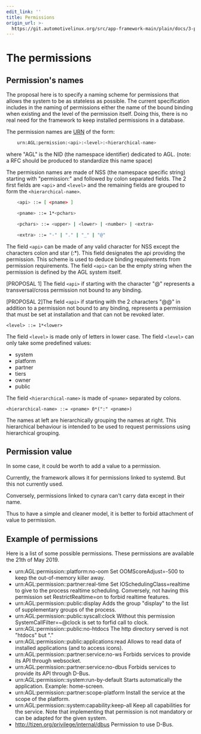 ```yaml
---
edit_link: ''
title: Permissions
origin_url: >-
  https://git.automotivelinux.org/src/app-framework-main/plain/docs/3-permissions.md?h=master
---
```


<!-- WARNING: This file is generated by fetch_docs.js using /home/boron/Documents/AGL/docs-webtemplate/site/_data/tocs/apis_services/master/app-framework-main-developer-guides-api-services-book.yml -->

# The permissions

## Permission's names

The proposal here is to specify a naming scheme for permissions
that allows the system to be as stateless as possible.
The current specification includes in the naming of permissions either
the name of the bound binding when existing and the level of the
permission itself.
Doing this, there is no real need for the
framework to keep installed permissions in a database.

The permission names are [URN][URN] of the form:

```bash
    urn:AGL:permission:<api>:<level>:<hierarchical-name>
```

where "AGL" is the NID (the namespace identifier) dedicated to AGL.
(note: a RFC should be produced to standardize this name space)

The permission names are made of NSS (the namespace specific string)
starting with "permission:" and followed by colon separated
fields.
The 2 first fields are `<api>` and `<level>` and the remaining
fields are grouped to form the `<hierarchical-name>`.

```bash
    <api> ::= [ <pname> ]

    <pname> ::= 1*<pchars>

    <pchars> ::= <upper> | <lower> | <number> | <extra>

    <extra> ::= "-" | "." | "_" | "@"
```

The field `<api>` can be made of any valid character for NSS except
the characters colon and star (:*).
This field designates the api providing the permission.
This scheme is used to deduce binding requirements
from permission requirements.
The field `<api>` can be the empty string when the permission
is defined by the AGL system itself.

[PROPOSAL 1] The field `<api>` if starting with the character "@" represents
a transversal/cross permission not bound to any binding.

[PROPOSAL 2]The field `<api>` if starting with the 2 characters "@@"
in addition to a permission not bound to any binding, represents a
permission that must be set at installation and that can not be
revoked later.

    <level> ::= 1*<lower>

The field `<level>` is made only of letters in lower case.
The field `<level>` can only take some predefined values:

- system
- platform
- partner
- tiers
- owner
- public

The field `<hierarchical-name>` is made of `<pname>` separated
by colons.

    <hierarchical-name> ::= <pname> 0*(":" <pname>)

The names at left are hierarchically grouping the
names at right.
This hierarchical behaviour is intended to
be used to request permissions using hierarchical grouping.

## Permission value

In some case, it could be worth to add a value to a permission.

Currently, the framework allows it for permissions linked to
systemd.
But this not currently used.

Conversely, permissions linked to cynara can't carry data
except in their name.

Thus to have a simple and cleaner model, it is better to forbid
attachment of value to permission.

## Example of permissions

Here is a list of some possible permissions.
These permissions are available the 21th of May 2019.

- urn:AGL:permission::platform:no-oom
  Set OOMScoreAdjust=-500 to keep the out-of-memory
  killer away.
- urn:AGL:permission::partner:real-time
  Set IOSchedulingClass=realtime to give to the process
  realtime scheduling.
  Conversely, not having this permission set RestrictRealtime=on
  to forbid realtime features.
- urn:AGL:permission::public:display
  Adds the group "display" to the list of supplementary groups
  of the process.
- urn:AGL:permission::public:syscall:clock
  Without this permission SystemCallFilter=~@clock is set to
  forfid call to clock.
- urn:AGL:permission::public:no-htdocs
  The http directory served is not "htdocs" but "."
- urn:AGL:permission::public:applications:read
  Allows to read data of installed applications (and to
  access icons).
- urn:AGL:permission::partner:service:no-ws
  Forbids services to provide its API through websocket.
- urn:AGL:permission::partner:service:no-dbus
  Forbids services to provide its API through D-Bus.
- urn:AGL:permission::system:run-by-default
  Starts automatically the application. Example: home-screen.
- urn:AGL:permission::partner:scope-platform
  Install the service at the scope of the platform.
- urn:AGL:permission::system:capability:keep-all
  Keep all capabilities for the service. Note that implementing
  that permission is not mandatory or can be adapted for the given
  system.
- <http://tizen.org/privilege/internal/dbus>
  Permission to use D-Bus.

[URN]: https://tools.ietf.org/rfc/rfc2141.txt "RFC 2141: URN Syntax"
